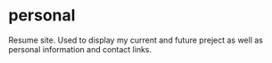 # personal
 Resume site. Used to display my current and future preject as well as personal information and contact links.
